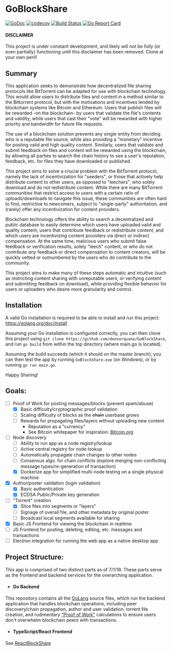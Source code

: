 # GoBlockShare
[![GoDoc](https://godoc.org/github.com/denverquane/goblockshare?status.png)](https://godoc.org/github.com/denverquane/goblockshare)
[![codecov](https://codecov.io/gh/denverquane/goblockshare/branch/master/graph/badge.svg)](https://codecov.io/gh/denverquane/goblockshare)
[![Build Status](https://travis-ci.org/denverquane/goblockshare.svg?branch=master)](https://travis-ci.org/denverquane/goblockshare)
[![Go Report Card](https://goreportcard.com/badge/github.com/denverquane/goblockshare)](https://goreportcard.com/report/github.com/denverquane/goblockshare)

#### DISCLAIMER
This project is under constant development, and likely will not be fully (or even partially) functioning until this 
disclaimer has been removed. Clone at your own peril!

## Summary

This application seeks to demonstrate how decentralized file sharing protocols like BitTorrent can be adapted for use with
blockchain technology. This would allow users to distribute files and content in a method similar to the Bittorrent protocol,
but with the motivations and incentives lended by blockchain systems like Bitcoin and Ethereum. Users that publish
files will be rewarded -on the blockchain- by users that validate the file's contents and validity, while users that
cast their "vote" will be rewarded with higher priority and bandwidth for future file requests.

The use of a blockchain solution prevents any single entity from deciding who is a reputable file source, while also providing
a "monetary" incentive for posting valid and high quality content. Similarly, users that validate and submit feedback on
files and content will be rewarded using the blockchain, by allowing all parties to search the chain history to see a user's
reputation, feedback, etc. for files they have downloaded or published. 

This project aims to solve a crucial problem with the BitTorrent protocol, namely the lack of incentivization for "seeders", or those
that actively help distribute content to other users, as opposed to "leechers", who solely download and do not redistribute content.
While there are many BitTorrent communities that restrict access to users with a certain ratio of uploads/downloads to 
navigate this issue, these communities are often hard to find, restrictive to newcomers, subject to "single-party" authoritation, and (rarely) offer any incentivization for content providers.

Blockchain technology offers the ability to search a decentralized and public database to easily determine which users have uploaded
valid and quality content, users that contribute feedback or redistribute content, and which users are incentivizing content
providers via direct or indirect compensation. At the same time, malicious users who submit false feedback or verification
results, solely "leech" content, or who do not contribute *any* feedback or direct compensation 
to content creators, will be quickly vetted or outnumbered by the users who *do* contribute to the community.

This project aims to make many of these steps automatic and intuitive (such as restricting content sharing with unreputable 
users, or verifying content and submitting feedback on download), while providing flexible behavior for users or uploaders
who desire more granularity and control.  
 

## Installation
A valid Go installation is required to be able to install and run this project: https://golang.org/doc/install

Assuming your Go installation is configured correctly, you can then clone this project using 
`git clone https://github.com/denverquane/GoBlockShare`, and run `go build` from within the top directory (where main.go 
is located). 

Assuming the build succeeds (which it should on the master branch), you can then test the app by running `GoBlockShare.exe` 
(on Windows), or by running `go run main.go`.

Happy Sharing!

## Goals:
- [ ] Proof of Work for posting messages/blocks (prevent spam/abuse)
  - [X] Basic difficulty/cryptographic proof validation
  - [ ] Scaling difficulty of blocks as the ~~chain~~ userbase grows
  - [ ] Rewards for propagating files/layers without uploading new content
    - Reputation as a "currency"
    - See Bitcoin whitepaper for inspiration: [Bitcoin.org](https://bitcoin.org/bitcoin.pdf)
- [ ] Node discovery
  - [ ] Ability to run app as a node registry/lookup
  - [ ] Active central registry for node lookup
  - [ ] Automatically propagate chain changes to other nodes
  - [ ] Consensus algo. for chain conflicts (explore merging non-conflicting message types/re-generation of transaction)
  - [X] Dockerize app for simplified multi-node testing on a single physical machine
- [X] Author/poster validation (login validation)
  - [X] Basic authentication
  - [X] ECDSA Public/Private key generation
- [ ] "Torrent" creation
  - [X] Slice files into segments or "layers"
  - [ ] Signage of overall file, and other metadata by original poster
  - [ ] Broadcast local segments available for sharing
- [X] Basic JS Frontend for viewing the blockchain in realtime
- [ ] JS Frontend for posting, deleting, editing, etc. messages and transactions
- [ ] Electron integration for running the web app as a native desktop app

## Project Structure:
This app is comprised of two distinct parts as of 7/1/18.
These parts serve as the frontend and backend services for the overarching application.

- #### Go Backend
This repository contains all the [GoLang](https://golang.org/) source files, which run the backend
application that handles blockchain operations, including peer discovery/chain propagation, author and user validation,
torrent file creation, and rudimentary ["Proof of Work"](https://en.wikipedia.org/wiki/Proof-of-work_system) calculations to ensure users don't
overwhelm blockchain peers with transactions.

- #### TypeScript/React Frontend
See [ReactBlockShare](https://github.com/denverquane/ReactBlockShare)
